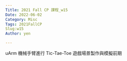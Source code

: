 ```yaml
---
Title: 2021 Fall CP 課程_w15
Date: 2022-06-02
Category: Misc
Tags: 2021FallCP
Slug:w15
Author: yen

---
```


uArm 機械手臂進行 Tic-Tae-Toe 遊戲場景製作與模擬前期




